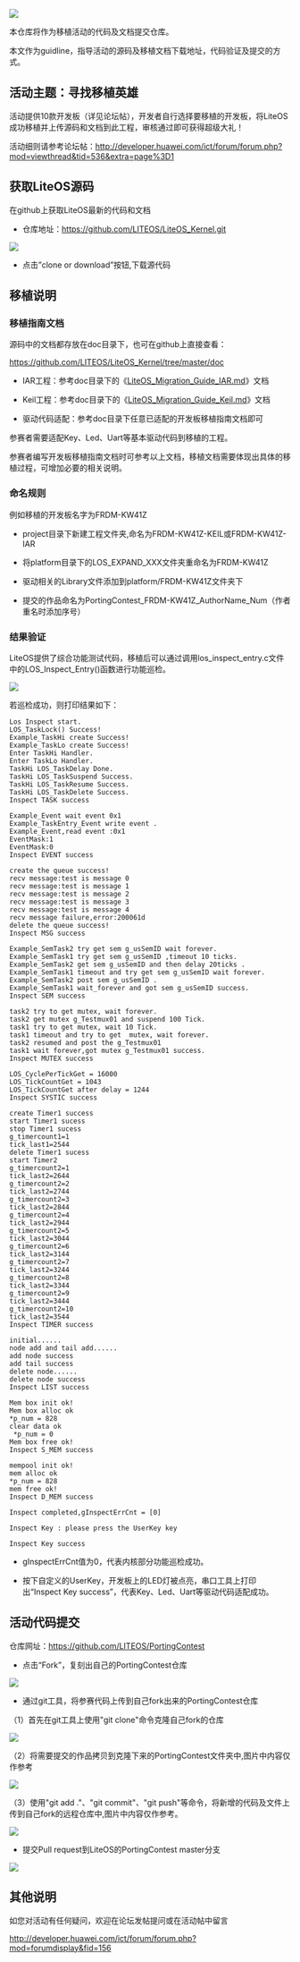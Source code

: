 ![](./readme/PortingContest.png)

本仓库将作为移植活动的代码及文档提交仓库。

本文作为guidline，指导活动的源码及移植文档下载地址，代码验证及提交的方式。

## 活动主题：寻找移植英雄

活动提供10款开发板（详见论坛帖），开发者自行选择要移植的开发板，将LiteOS成功移植并上传源码和文档到此工程，审核通过即可获得超级大礼！

活动细则请参考论坛帖：http://developer.huawei.com/ict/forum/forum.php?mod=viewthread&tid=536&extra=page%3D1

## 获取LiteOS源码

在github上获取LiteOS最新的代码和文档

- 仓库地址：https://github.com/LITEOS/LiteOS_Kernel.git

![](./readme/git_down.png)

- 点击”clone or download”按钮,下载源代码

## 移植说明

### 移植指南文档

源码中的文档都存放在doc目录下，也可在github上直接查看：

https://github.com/LITEOS/LiteOS_Kernel/tree/master/doc

- IAR工程：参考doc目录下的《<a href="https://github.com/LITEOS/LiteOS_Kernel/blob/master/doc/LiteOS_Migration_Guide_IAR.md">LiteOS_Migration_Guide_IAR.md</a>》文档

- Keil工程：参考doc目录下的《<a href="https://github.com/LITEOS/LiteOS_Kernel/blob/master/doc/LiteOS_Migration_Guide_keil.md">LiteOS_Migration_Guide_Keil.md</a>》文档

- 驱动代码适配：参考doc目录下任意已适配的开发板移植指南文档即可

参赛者需要适配Key、Led、Uart等基本驱动代码到移植的工程。

参赛者编写开发板移植指南文档时可参考以上文档，移植文档需要体现出具体的移植过程，可增加必要的相关说明。

### 命名规则

例如移植的开发板名字为FRDM-KW41Z

- project目录下新建工程文件夹,命名为FRDM-KW41Z-KEIL或FRDM-KW41Z-IAR

- 将platform目录下的LOS_EXPAND_XXX文件夹重命名为FRDM-KW41Z

- 驱动相关的Library文件添加到platform/FRDM-KW41Z文件夹下

- 提交的作品命名为PortingContest_FRDM-KW41Z_AuthorName_Num（作者重名时添加序号）


### 结果验证

LiteOS提供了综合功能测试代码，移植后可以通过调用los_inspect_entry.c文件中的LOS_Inspect_Entry()函数进行功能巡检。

![](./readme/call_inspect.png)

若巡检成功，则打印结果如下：
	
	Los Inspect start.
	LOS_TaskLock() Success!
	Example_TaskHi create Success!
	Example_TaskLo create Success!
	Enter TaskHi Handler.
	Enter TaskLo Handler.
	TaskHi LOS_TaskDelay Done.
	TaskHi LOS_TaskSuspend Success.
	TaskHi LOS_TaskResume Success.
	TaskHi LOS_TaskDelete Success.
	Inspect TASK success
	
	Example_Event wait event 0x1 
	Example_TaskEntry_Event write event .
	Example_Event,read event :0x1
	EventMask:1
	EventMask:0
	Inspect EVENT success
	
	create the queue success!
	recv message:test is message 0
	recv message:test is message 1
	recv message:test is message 2
	recv message:test is message 3
	recv message:test is message 4
	recv message failure,error:200061d
	delete the queue success!
	Inspect MSG success
	
	Example_SemTask2 try get sem g_usSemID wait forever.
	Example_SemTask1 try get sem g_usSemID ,timeout 10 ticks.
	Example_SemTask2 get sem g_usSemID and then delay 20ticks .
	Example_SemTask1 timeout and try get sem g_usSemID wait forever.
	Example_SemTask2 post sem g_usSemID .
	Example_SemTask1 wait_forever and got sem g_usSemID success.
	Inspect SEM success
	
	task2 try to get mutex, wait forever.
	task2 get mutex g_Testmux01 and suspend 100 Tick.
	task1 try to get mutex, wait 10 Tick.
	task1 timeout and try to get  mutex, wait forever.
	task2 resumed and post the g_Testmux01
	task1 wait forever,got mutex g_Testmux01 success.
	Inspect MUTEX success
	
	LOS_CyclePerTickGet = 16000 
	LOS_TickCountGet = 1043 
	LOS_TickCountGet after delay = 1244 
	Inspect SYSTIC success
	
	create Timer1 success
	start Timer1 sucess
	stop Timer1 sucess
	g_timercount1=1
	tick_last1=2544
	delete Timer1 sucess
	start Timer2
	g_timercount2=1
	tick_last2=2644
	g_timercount2=2
	tick_last2=2744
	g_timercount2=3
	tick_last2=2844
	g_timercount2=4
	tick_last2=2944
	g_timercount2=5
	tick_last2=3044
	g_timercount2=6
	tick_last2=3144
	g_timercount2=7
	tick_last2=3244
	g_timercount2=8
	tick_last2=3344
	g_timercount2=9
	tick_last2=3444
	g_timercount2=10
	tick_last2=3544
	Inspect TIMER success
	
	initial......
	node add and tail add......
	add node success
	add tail success
	delete node......
	delete node success
	Inspect LIST success
	
	Mem box init ok!
	Mem box alloc ok
	*p_num = 828
	clear data ok
	 *p_num = 0
	Mem box free ok!
	Inspect S_MEM success
	
	mempool init ok!
	mem alloc ok
	*p_num = 828
	mem free ok!
	Inspect D_MEM success
	
	Inspect completed,gInspectErrCnt = [0]
	
	Inspect Key : please press the UserKey key 

    Inspect Key success

- gInspectErrCnt值为0，代表内核部分功能巡检成功。

- 按下自定义的UserKey，开发板上的LED灯被点亮，串口工具上打印出“Inspect Key success”，代表Key、Led、Uart等驱动代码适配成功。


## 活动代码提交

仓库网址：https://github.com/LITEOS/PortingContest

- 点击“Fork”，复刻出自己的PortingContest仓库

![](./readme/fork.png)

- 通过git工具，将参赛代码上传到自己fork出来的PortingContest仓库

（1）首先在git工具上使用"git clone"命令克隆自己fork的仓库

![](./readme/clone.png) 

（2）将需要提交的作品拷贝到克隆下来的PortingContest文件夹中,图片中内容仅作参考
 
 ![](./readme/add_file.png) 
 
（3）使用"git add ."、"git commit"、"git push"等命令，将新增的代码及文件上传到自己fork的远程仓库中,图片中内容仅作参考。
 
 ![](./readme/git_commit.png) 

- 提交Pull request到LiteOS的PortingContest master分支

![](./readme/pull_request.png)

## 其他说明

如您对活动有任何疑问，欢迎在论坛发帖提问或在活动帖中留言

http://developer.huawei.com/ict/forum/forum.php?mod=forumdisplay&fid=156
